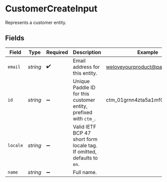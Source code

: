 # CustomerCreateInput

Represents a customer entity.


## Fields

| Field                                                                  | Type                                                                   | Required                                                               | Description                                                            | Example                                                                |
| ---------------------------------------------------------------------- | ---------------------------------------------------------------------- | ---------------------------------------------------------------------- | ---------------------------------------------------------------------- | ---------------------------------------------------------------------- |
| `email`                                                                | *string*                                                               | :heavy_check_mark:                                                     | Email address for this entity.                                         | weloveyourproduct@paddle.com                                           |
| `id`                                                                   | *string*                                                               | :heavy_minus_sign:                                                     | Unique Paddle ID for this customer entity, prefixed with `ctm_`.       | ctm_01grnn4zta5a1mf02jjze7y2ys                                         |
| `locale`                                                               | *string*                                                               | :heavy_minus_sign:                                                     | Valid IETF BCP 47 short form locale tag. If omitted, defaults to `en`. |                                                                        |
| `name`                                                                 | *string*                                                               | :heavy_minus_sign:                                                     | Full name.                                                             |                                                                        |
